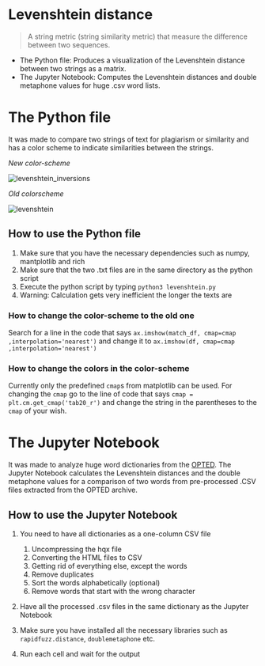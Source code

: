 # Levenshtein distance

>A string metric (string similarity metric) that measure the difference between two sequences.

- The Python file: Produces a visualization of the Levenshtein distance between two strings as a matrix.
- The Jupyter Notebook: Computes the Levenshtein distances and double metaphone values for huge .csv word lists.

# The Python file

It was made to compare two strings of text for plagiarism or similarity and has a color scheme to indicate similarities between the strings.

*New color-scheme*

![levenshtein_inversions](https://user-images.githubusercontent.com/33177286/165387940-c320b8d6-095d-47a8-baa6-afe7eb5ec918.png)

*Old colorscheme*

![levenshtein](https://user-images.githubusercontent.com/33177286/165315187-7616af9b-db3d-40a4-9d27-2b182c0babab.png)

## How to use the Python file

1. Make sure that you have the necessary dependencies such as numpy, mantplotlib and rich
2. Make sure that the two .txt files are in the same directory as the python script
3. Execute the python script by typing `python3 levenshtein.py`
4. Warning: Calculation gets very inefficient the longer the texts are

### How to change the color-scheme to the old one

Search for a line in the code that says `ax.imshow(match_df, cmap=cmap ,interpolation='nearest')` and change it to `ax.imshow(df, cmap=cmap ,interpolation='nearest')`

### How to change the colors in the color-scheme

Currently only the predefined `cmap`s from matplotlib can be used. For changing the `cmap` go to the line of code that says `cmap = plt.cm.get_cmap('tab20_r')` and change the string in the parentheses to the `cmap` of your wish.

# The Jupyter Notebook

It was made to analyze huge word dictionaries from the [OPTED](https://www.mso.anu.edu.au/~ralph/OPTED/). The Jupyter Notebook calculates the Levenshtein distances and the double metaphone values for a comparison of two words from pre-processed .CSV files extracted from the OPTED archive.

## How to use the Jupyter Notebook

1. You need to have all dictionaries as a one-column CSV file
    1. Uncompressing the hqx file
    2. Converting the HTML files to CSV
    3. Getting rid of everything else, except the words
    4. Remove duplicates
    5. Sort the words alphabetically (optional)
    6. Remove words that start with the wrong character
    
2. Have all the processed .csv files in the same dictionary as the Jupyter Notebook
3. Make sure you have installed all the necessary libraries such as `rapidfuzz.distance`, `doublemetaphone` etc.
4. Run each cell and wait for the output
